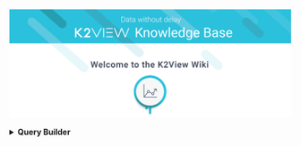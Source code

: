 ![image](/articles/images/welcome_to_wiki.png)

<details>
<summary markdown="span"><strong>Query Builder<strong></summary>
<ul>
  
<li><a href="/articles/11_query_builder/01_query_builder_overview.md">Query Builder Overview</a></li>
</ul>
<ul>
  
<li><a href="/articles/11_query_builder/02_query_builder_window.md">Query Builder Window</a></li>
</ul>
<ul>
  
<li><a href="/articles/11_query_builder/03_building_and_running_an_sql_query.md">Building and Running an SQL Query</a></li>
</ul>
<ul>
  
</details>



